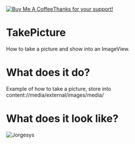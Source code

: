 
<a href="https://www.buymeacoffee.com/jorgesys" target="_blank"><img src="https://www.buymeacoffee.com/assets/img/custom_images/orange_img.png" alt="Buy Me A Coffee" style="height: auto !important;width: auto !important;" >Thanks for your support!</a>
# TakePicture
How to take a picture and show into an ImageView.

# What does it do?

Example of how to take a picture, store into content://media/external/images/media/

# What does it look like?

![Jorgesys]( https://i.stack.imgur.com/ZOQdx.png)
